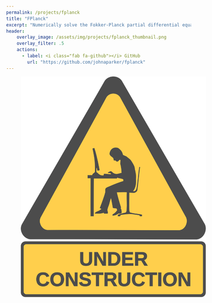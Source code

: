 ```yaml
---
permalink: /projects/fplanck
title: "FPlanck"
excerpt: "Numerically solve the Fokker-Planck partial differential equation in <i>N</i> dimensions using a matrix numerical method"
header:
    overlay_image: /assets/img/projects/fplanck_thumbnail.png
    overlay_filter: .5
    actions:
      - label: <i class="fab fa-github"></i> GitHub
        url: "https://github.com/johnaparker/fplanck"
---
```


<figure style="width: 100%; opacity: .7" class="align-center">
  <img src="/assets/img/construction.svg" alt="">
</figure> 
